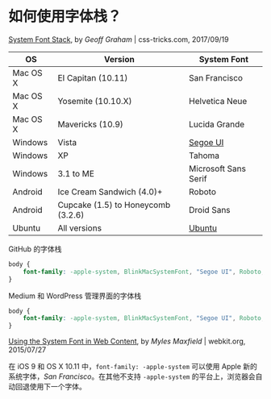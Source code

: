 # 如何使用字体栈？

[System Font Stack](https://css-tricks.com/snippets/css/system-font-stack/), by *Geoff Graham* | css-tricks.com, 2017/09/19

| OS       | Version                            | System Font                                                  |
| -------- | ---------------------------------- | ------------------------------------------------------------ |
| Mac OS X | EI Capitan (10.11)                 | San Francisco                                                |
| Mac OS X | Yosemite (10.10.X)                 | Helvetica Neue                                               |
| Mac OS X | Mavericks (10.9)                   | Lucida Grande                                                |
| Windows  | Vista                              | [Segoe UI](https://docs.microsoft.com/zh-cn/typography/font-list/?FID=331) |
| Windows  | XP                                 | Tahoma                                                       |
| Windows  | 3.1 to ME                          | Microsoft Sans Serif                                         |
| Android  | Ice Cream Sandwich (4.0)+          | Roboto                                                       |
| Android  | Cupcake (1.5) to Honeycomb (3.2.6) | Droid Sans                                                   |
| Ubuntu   | All versions                       | [Ubuntu](https://design.ubuntu.com/font/)                    |

GitHub 的字体栈

```css
body {
    font-family: -apple-system, BlinkMacSystemFont, "Segoe UI", Roboto, Helvetica, Arial, sans-serif, "Apple Color Emoji", "Segoe UI Emoji", "Segoe UI Symbol"
}
```

Medium 和 WordPress 管理界面的字体栈

```css
body {
    font-family: -apple-system, BlinkMacSystemFont, "Segoe UI", Roboto, Oxygen-Sans, Ubuntu, Cantarell, "Helvetica Neue", sans-serif;
}
```



[Using the System Font in Web Content](https://webkit.org/blog/3709/using-the-system-font-in-web-content/), by *Myles Maxfield* | webkit.org, 2015/07/27

在 iOS 9 和 OS X 10.11 中，`font-family: -apple-system` 可以使用 Apple 新的系统字体，*San Francisco*。在其他不支持 `-apple-system` 的平台上，浏览器会自动回退使用下一个字体。